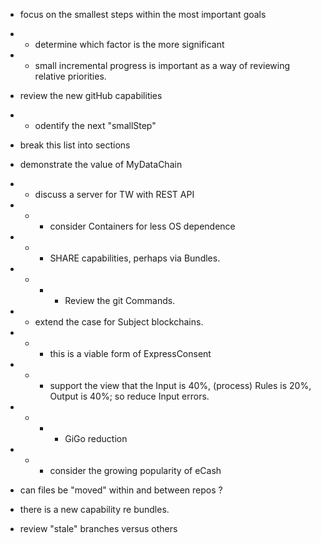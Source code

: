 * focus on the smallest steps within the most important goals
* * determine which factor is the more significant
* * small incremental progress is important as a way of reviewing relative priorities.

* review the new gitHub capabilities
* * odentify the next "smallStep"

* break this list into sections
* demonstrate the value of MyDataChain
* * discuss a server for TW with REST API
* * * consider Containers for less OS dependence
* * * SHARE capabilities, perhaps via Bundles.
* * * * Review the git Commands.
* * extend the case for Subject blockchains.
* * * this is a viable form of ExpressConsent
* * * support the view that the Input is 40%, (process) Rules is 20%, Output is 40%; so reduce Input errors.
* * * * GiGo reduction
* * * consider the growing popularity of eCash

* can files be "moved" within and between repos ?
* there is a new capability re bundles.
* review "stale" branches versus others
